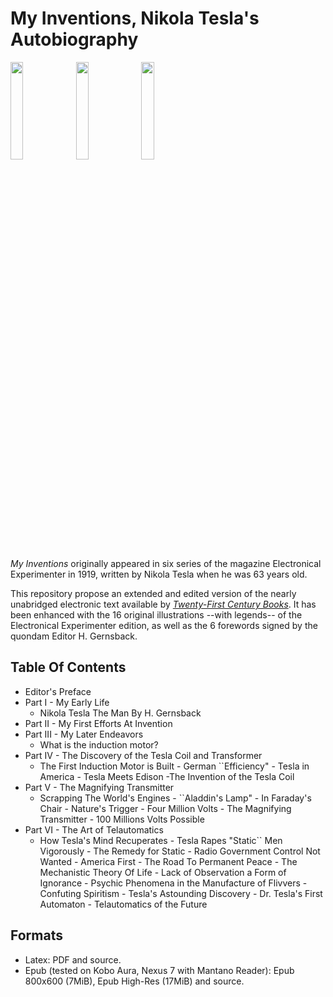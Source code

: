 # My Inventions, Nikola Tesla's Autobiography
<img src="https://raw.github.com/EtaoinShrdluc/Tesla-MyInvention/master/Screenshots/Tesla-cover.jpeg?raw=true" width=20%  />
<img src="https://raw.github.com/EtaoinShrdluc/Tesla-MyInvention/master/Screenshots/Tesla-scr2.jpeg?raw=true" width=20%  />
<img src="https://raw.github.com/EtaoinShrdluc/Tesla-MyInvention/master/Screenshots/Tesla-scr1.jpeg?raw=true" width=20%  />

*My Inventions* originally appeared in six series of the magazine Electronical Experimenter in 1919, written by Nikola Tesla when he was 63 years old. 

This repository propose an extended and edited version of the nearly unabridged electronic text available by *[Twenty-First Century Books](http://www.tfcbooks.com/special/my_inventions_index.htm)*. It has been enhanced with the 16 original illustrations --with legends-- of the Electronical Experimenter edition, as well as the 6 forewords signed by the quondam Editor H. Gernsback.

## Table Of Contents
* Editor's Preface
* Part I - My Early Life
	* Nikola Tesla The Man By H. Gernsback
* Part II - My First Efforts At Invention
* Part III - My Later Endeavors
  * What is the induction motor?
* Part IV - The Discovery of the Tesla Coil and Transformer
  * The First Induction Motor is Built - German ``Efficiency" - Tesla in America - Tesla Meets Edison -The Invention of the Tesla Coil
* Part V - The Magnifying Transmitter 
  * Scrapping The World's Engines - ``Aladdin's Lamp" - In Faraday's Chair - Nature's Trigger - Four Million Volts - The Magnifying Transmitter - 100 Millions Volts Possible 
* Part VI - The Art of Telautomatics
  * How Tesla's Mind Recuperates - Tesla Rapes "Static`` Men Vigorously - The Remedy for Static - Radio Government Control Not Wanted - America First - The Road To Permanent Peace - The Mechanistic Theory Of Life - Lack of Observation a Form of Ignorance - Psychic Phenomena in the Manufacture of Flivvers - Confuting Spiritism - Tesla's Astounding Discovery - Dr. Tesla's First Automaton - Telautomatics of the Future 
       
## Formats

* Latex: PDF and source.
* Epub (tested on Kobo Aura, Nexus 7 with Mantano Reader): Epub 800x600 (7MiB), Epub High-Res (17MiB) and source.


